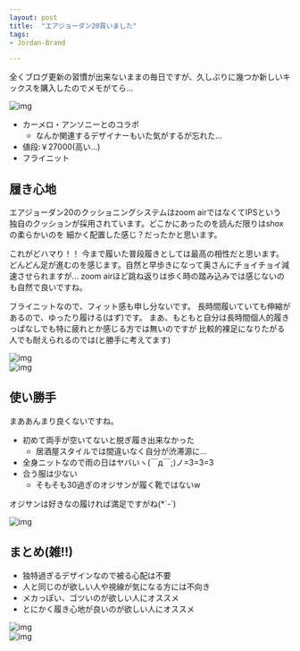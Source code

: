```yaml
---
layout: post
title:  "エアジョーダン20買いました"
tags:
- Jordan-Brand

---
```


全くブログ更新の習慣が出来ないままの毎日ですが、久しぶりに幾つか新しいキックスを購入したのでメモがてら…

![img](https://watarusuzuki.github.io/assets/images/myshoes/IMG_1886.JPG)  

* カーメロ・アンソニーとのコラボ
  * なんか関連するデザイナーもいた気がするが忘れた…
* 値段:￥27000(高い…)
* フライニット

## 履き心地

エアジョーダン20のクッショニングシステムはzoom airではなくてIPSという
独自のクッションが採用されています。どこかにあったのを読んだ限りはshoxの柔らかいのを
細かく配置した感じ？だったかと思います。

これがどハマり！！
今まで履いた普段履きとしては最高の相性だと思います。
どんどん足が進むのを感じます。自然と早歩きになって奥さんにチョイチョイ減速させられますが…
zoom airほど跳ね返りは歩く時の踏み込みでは感じないのも自然で良いですね。

フライニットなので、フィット感も申し分ないです。
長時間履いていても伸縮があるので、ゆったり履ける(はず)です。
まあ、もともと自分は長時間個人的履きっぱなしでも特に疲れとか感じる方では無いのですが
比較的裸足になりたがる人でも耐えられるのでは(と勝手に考えてます)

![img](https://watarusuzuki.github.io/assets/images/myshoes/IMG_4281.JPG)  
![img](https://watarusuzuki.github.io/assets/images/myshoes/IMG_8352.JPG)  

## 使い勝手

まああんまり良くないですね。

* 初めて両手が空いてないと脱ぎ履き出来なかった
    * 居酒屋スタイルでは間違いなく自分が渋滞源に…
* 全身ニットなので雨の日はヤバいヽ(￣д￣;)ノ=3=3=3
* 合う服は少ない
  * そもそも30過ぎのオジサンが履く靴ではないw

オジサンは好きなの履ければ満足ですがね(*´-`)

![img](https://watarusuzuki.github.io/assets/images/myshoes/IMG_7770.JPG)  

## まとめ(雑!!)

* 独特過ぎるデザインなので被る心配は不要
* 人と同じのが欲しい人や視線が気になる方には不向き
* メカっぽい、ゴツいのが欲しい人にオススメ
* とにかく履き心地が良いのが欲しい人にオススメ

![img](https://watarusuzuki.github.io/assets/images/myshoes/IMG_7937.JPG)  
![img](https://watarusuzuki.github.io/assets/images/myshoes/IMG_6322.JPG)  
